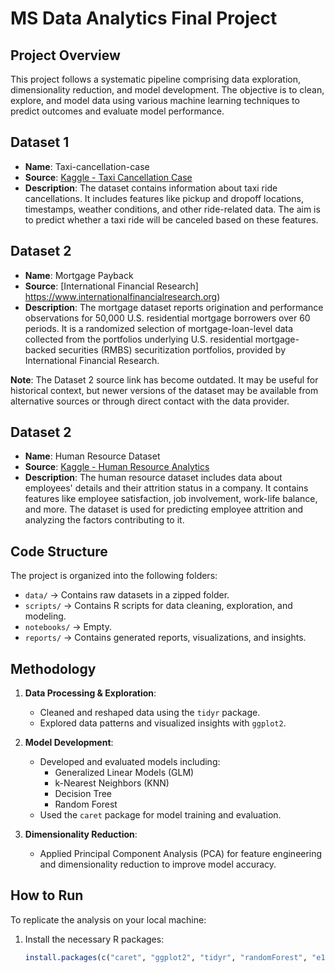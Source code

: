 # MS Data Analytics Final Project

## Project Overview
This project follows a systematic pipeline comprising data exploration, dimensionality reduction, and model development. The objective is to clean, explore, and model data using various machine learning techniques to predict outcomes and evaluate model performance.

## Dataset 1
- **Name**: Taxi-cancellation-case
- **Source**: [Kaggle - Taxi Cancellation Case](https://www.kaggle.com/datasets/ahmedalyazuri/taxi-cancellation-case)
- **Description**: The dataset contains information about taxi ride cancellations. It includes features like pickup and dropoff locations, timestamps, weather conditions, and other ride-related data. The aim is to predict whether a taxi ride will be canceled based on these features.

## Dataset 2
- **Name**: Mortgage Payback
- **Source**: [International Financial Research] https://www.internationalfinancialresearch.org)
- **Description**: The mortgage dataset reports origination and performance observations for 50,000 U.S. residential mortgage borrowers over 60 periods. It is a randomized selection of mortgage-loan-level data collected from the portfolios underlying U.S. residential mortgage-backed securities (RMBS) securitization portfolios, provided by International Financial Research.

**Note**: The Dataset 2 source link has become outdated. It may be useful for historical context, but newer versions of the dataset may be available from alternative sources or through direct contact with the data provider.

## Dataset 2
- **Name**: Human Resource Dataset
- **Source**: [Kaggle - Human Resource Analytics](https://www.kaggle.com/datasets/colara/human-resource)
- **Description**: The human resource dataset includes data about employees' details and their attrition status in a company. It contains features like employee satisfaction, job involvement, work-life balance, and more. The dataset is used for predicting employee attrition and analyzing the factors contributing to it.

## Code Structure
The project is organized into the following folders:
- `data/` → Contains raw datasets in a zipped folder.
- `scripts/` → Contains R scripts for data cleaning, exploration, and modeling.
- `notebooks/` → Empty.
- `reports/` → Contains generated reports, visualizations, and insights.

## Methodology
1. **Data Processing & Exploration**: 
   - Cleaned and reshaped data using the `tidyr` package.
   - Explored data patterns and visualized insights with `ggplot2`.

2. **Model Development**:
   - Developed and evaluated models including:
     - Generalized Linear Models (GLM)
     - k-Nearest Neighbors (KNN)
     - Decision Tree
     - Random Forest
   - Used the `caret` package for model training and evaluation.

3. **Dimensionality Reduction**:
   - Applied Principal Component Analysis (PCA) for feature engineering and dimensionality reduction to improve model accuracy.

## How to Run
To replicate the analysis on your local machine:
1. Install the necessary R packages:
   ```R
   install.packages(c("caret", "ggplot2", "tidyr", "randomForest", "e1071"))
